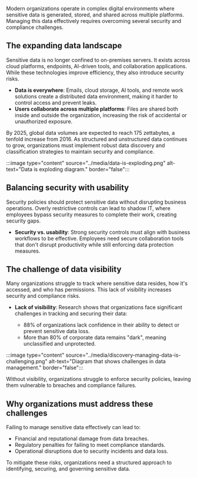 Modern organizations operate in complex digital environments where sensitive data is generated, stored, and shared across multiple platforms. Managing this data effectively requires overcoming several security and compliance challenges.

## The expanding data landscape

Sensitive data is no longer confined to on-premises servers. It exists across cloud platforms, endpoints, AI-driven tools, and collaboration applications. While these technologies improve efficiency, they also introduce security risks.

- **Data is everywhere**: Emails, cloud storage, AI tools, and remote work solutions create a distributed data environment, making it harder to control access and prevent leaks.
- **Users collaborate across multiple platforms**: Files are shared both inside and outside the organization, increasing the risk of accidental or unauthorized exposure.

By 2025, global data volumes are expected to reach 175 zettabytes, a tenfold increase from 2016. As structured and unstructured data continues to grow, organizations must implement robust data discovery and classification strategies to maintain security and compliance.

:::image type="content" source="../media/data-is-exploding.png" alt-text="Data is exploding diagram." border="false":::

## Balancing security with usability

Security policies should protect sensitive data without disrupting business operations. Overly restrictive controls can lead to shadow IT, where employees bypass security measures to complete their work, creating security gaps.

- **Security vs. usability**: Strong security controls must align with business workflows to be effective. Employees need secure collaboration tools that don't disrupt productivity while still enforcing data protection measures.

## The challenge of data visibility

Many organizations struggle to track where sensitive data resides, how it's accessed, and who has permissions. This lack of visibility increases security and compliance risks.

- **Lack of visibility**: Research shows that organizations face significant challenges in tracking and securing their data:

  - 88% of organizations lack confidence in their ability to detect or prevent sensitive data loss.
  - More than 80% of corporate data remains "dark", meaning unclassified and unprotected.

:::image type="content" source="../media/discovery-managing-data-is-challenging.png" alt-text="Diagram that shows challenges in data management." border="false":::

Without visibility, organizations struggle to enforce security policies, leaving them vulnerable to breaches and compliance failures.

## Why organizations must address these challenges

Failing to manage sensitive data effectively can lead to:

- Financial and reputational damage from data breaches.
- Regulatory penalties for failing to meet compliance standards.
- Operational disruptions due to security incidents and data loss.

To mitigate these risks, organizations need a structured approach to identifying, securing, and governing sensitive data.
